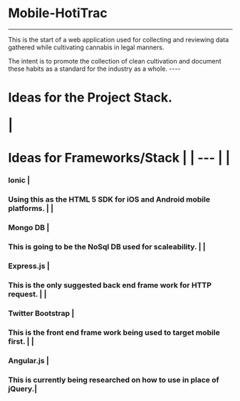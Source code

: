 # Mobile-HotiTrac
----
<p>This is the start of a web application used for collecting and reviewing data gathered while cultivating cannabis in legal manners.
<p>The intent is to promote the collection of clean cultivation and document these habits as a standard for the industry as a whole.
----
<h1>Ideas for the Project Stack.
<p>
| <h1> Ideas for Frameworks/Stack |
| --- |
| <h3>Ionic | <h3> Using this as the HTML 5 SDK for iOS and Android mobile platforms. |
| <h3>Mongo DB | <h3> This is going to be the NoSql DB used for scaleability. |
| <h3>Express.js | <h3> This is the only suggested back end frame work for HTTP request. |
| <h3>Twitter Bootstrap | <h3> This is the front end frame work being used to target mobile first. |
| <h3> Angular.js | <h3> This is currently being researched on how to use in place of jQuery.|
